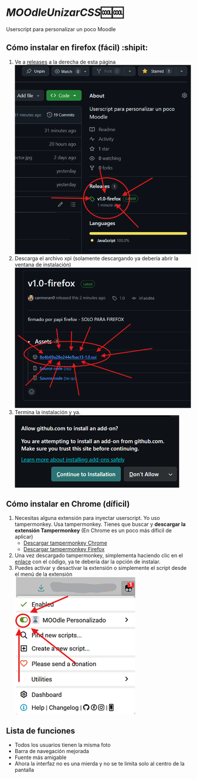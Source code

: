# ***MOOdleUnizarCSS***:cool::cool:
Userscript para personalizar un poco Moodle
## Cómo instalar en firefox (fácil) :shipit:
1. Ve a [releases](https://github.com/carmoran0/MOOdleUnizarCSS/releases) a la derecha de esta página\
   ![releases](https://raw.githubusercontent.com/carmoran0/MOOdleUnizarCSS/refs/heads/main/comof1.png)
2. Descarga el archivo xpi (solamente descargando ya debería abrir la ventana de instalación)\
   ![](https://raw.githubusercontent.com/carmoran0/MOOdleUnizarCSS/refs/heads/main/comof2.png)
3. Termina la instalación y ya.\
   ![](https://raw.githubusercontent.com/carmoran0/MOOdleUnizarCSS/refs/heads/main/comof3.png)

## Cómo instalar en Chrome (díficil)
1. Necesitas alguna extensión para inyectar userscript. Yo uso tampermonkey. Usa tampermonkey.
   Tienes que buscar y **descargar la extensión Tampermonkey**
   (En Chrome es un poco más díficil de aplicar)
   - [Descargar tampermonkey Chrome](https://chromewebstore.google.com/detail/tampermonkey/dhdgffkkebhmkfjojejmpbldmpobfkfo)
   - [Descargar tampermonkey Firefox](https://addons.mozilla.org/es-ES/firefox/addon/tampermonkey/)
3. Una vez descargado tampermonkey, simplementa haciendo clic en el [enlace](https://github.com/carmoran0/MOOdleUnizarCSS/raw/refs/heads/main/MOOdle%20Unizar%20Personalizado-2025-09-09.user.js) con el código, ya te debería dar la opción de instalar.
4. Puedes activar y desactivar la extensión o simplemente el script desde el menú de la extensión
   ![cómo desactivar](https://raw.githubusercontent.com/carmoran0/MOOdleUnizarCSS/refs/heads/main/howto.png)

## Lista de funciones 
- Todos los usuarios tienen la misma foto
- Barra de navegación mejorada
- Fuente más amigable
- Ahora la interfaz no es una mierda y no se te limita solo al centro de la pantalla
